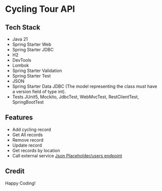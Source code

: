 # Cycling Tour API

## Tech Stack

- Java 21
- Spring Starter Web
- Spring Starter JDBC
- H2
- DevTools
- Lombok
- Spring Starter Validation
- Spring Starter Test
- JSON
- Spring Starter Data JDBC (The model representing the class must have a version field of type int).
- Tests JUnit5, Mockito, JdbcTest, WebMvcTest, RestClientTest, SpringBootTest

## Features

- Add cycling record
- Get All records
- Remove record
- Update record
- Get records by location
- Call external service [Json Placeholder/users endpoint](https://jsonplaceholder.typicode.com/users)

## Credit

Happy Coding!